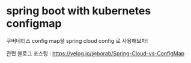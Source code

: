# spring boot with kubernetes configmap

쿠버네티스 config map을 spring cloud config 로 사용해보자!

관련 블로그 포스팅 : https://velog.io/@borab/Spring-Cloud-vs-ConfigMap


